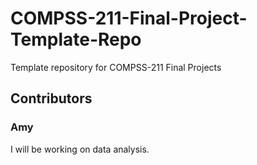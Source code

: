 # COMPSS-211-Final-Project-Template-Repo
Template repository for COMPSS-211 Final Projects
## Contributors

### Amy
I will be working on data analysis.